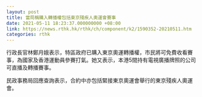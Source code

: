 ```yaml
---
layout: post
title: 當局稱購入轉播權包括東京殘疾人奧運會賽事
date: 2021-05-11 18:23:37.000000000 +08:00
link: https://news.rthk.hk/rthk/ch/component/k2/1590352-20210511.htm
categories: rthk
---
```


行政長官林鄭月娥表示，特區政府已購入東京奧運轉播權，市民將可免費收看賽事，為國家及香港運動員參賽打氣。她又表示，本港5間持有電視廣播牌照的公司可直播及轉播賽事。

民政事務局回應查詢表示，合約中亦包括緊接東京奧運會舉行的東京殘疾人奧運會。
